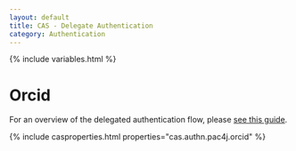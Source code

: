 ```yaml
---
layout: default
title: CAS - Delegate Authentication
category: Authentication
---
```


{% include variables.html %}

# Orcid

For an overview of the delegated authentication flow, please [see this guide](Delegate-Authentication.html).

{% include casproperties.html properties="cas.authn.pac4j.orcid" %}
